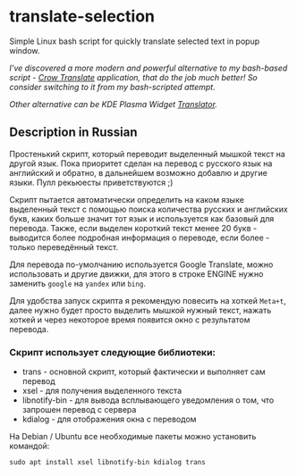 # translate-selection
Simple Linux bash script for quickly translate selected text in popup window.

_I've discovered a more modern and powerful alternative to my bash-based script - [Crow Translate](https://github.com/crow-translate/crow-translate) application, that do the job much better! So consider switching to it from my bash-scripted attempt._

_Other alternative can be KDE Plasma Widget [Translator](https://store.kde.org/p/1395666/)._

## Description in Russian

Простенький скрипт, который переводит выделенный мышкой текст на другой язык. Пока приоритет сделан на перевод с русского язык на английский и обратно, в дальнейшем возможно добавлю и другие языки. Пулл рекьюесты приветствуются ;)

Скрипт пытается автоматически определить на каком языке выделенный текст с помощью поиска количества русских и английских букв, каких больше значит тот язык и используется как базовый для перевода. Также, если выделен короткий текст менее 20 букв - выводится более подробная информация о переводе, если более - только переведённый текст.

Для перевода по-умолчанию используется Google Translate, можно использовать и другие движки, для этого в строке ENGINE нужно заменить `google` на `yandex` или `bing`.

Для удобства запуск скрипта я рекомендую повесить на хоткей `Meta+t`, далее нужно будет просто выделить мышкой нужный текст, нажать хоткей и через некоторое время появится окно с результатом перевода.

### Скрипт использует следующие библиотеки:

- trans - основной скрипт, который фактически и выполняет сам перевод
- xsel - для получения выделенного текста
- libnotify-bin - для вывода всплывающего уведомления о том, что запрошен перевод с сервера
- kdialog - для отображения окна с переводом

На Debian / Ubuntu все необходимые пакеты можно установить командой:
```
sudo apt install xsel libnotify-bin kdialog trans
```
